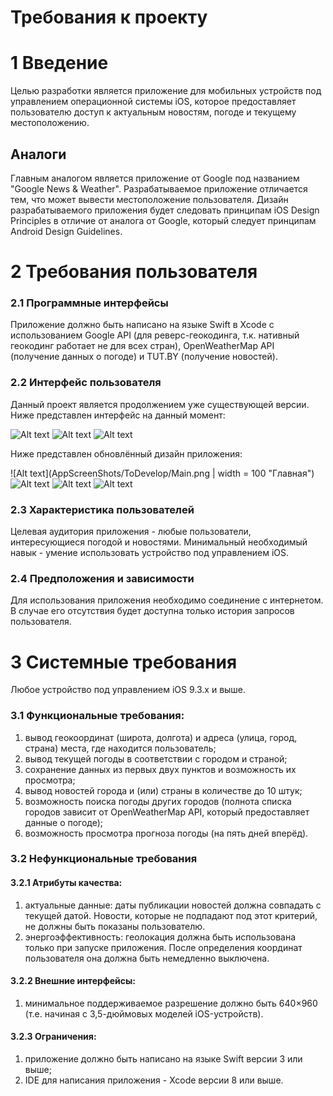 # Требования к проекту

# 1 Введение

Целью разработки является приложение для мобильных устройств под управлением операционной системы iOS, которое предоставляет пользователю доступ к актуальным новостям, погоде и текущему местоположению.

## Аналоги

Главным аналогом является приложение от Google под названием "Google News & Weather". Разрабатываемое приложение отличается тем, что может вывести местоположение пользователя. Дизайн разрабатываемого приложения будет следовать принципам iOS Design Principles в отличие от аналога от Google, который следует принципам Android Design Guidelines.

# 2 Требования пользователя
### 2.1 Программные интерфейсы

Приложение должно быть написано на языке Swift в Xcode с использованием Google API (для реверс-геокодинга, т.к. нативный геокодинг работает не для всех стран), OpenWeatherMap API (получение данных о погоде) и TUT.BY (получение новостей).

### 2.2 Интерфейс пользователя

Данный проект является продолжением уже существующей версии. Ниже представлен интерфейс на данный момент:

![Alt text](AppScreenShots/MainScreen.png "Главный экран")
![Alt text](AppScreenShots/HistoryScreen.png "История погоды")
![Alt text](AppScreenShots/OpenedHistory.png "Просмотр истории")

Ниже представлен обновлённый дизайн приложения:

![Alt text](AppScreenShots/ToDevelop/Main.png | width = 100 "Главная")
![Alt text](AppScreenShots/ToDevelop/WeatherSearch.png "Погода")
![Alt text](AppScreenShots/ToDevelop/News.png "Новости")
![Alt text](AppScreenShots/ToDevelop/History.png "История")

### 2.3 Характеристика пользователей

Целевая аудитория приложения - любые пользователи, интересующиеся погодой и новостями.
Минимальный необходимый навык - умение использовать устройство под управлением iOS.

### 2.4 Предположения и зависимости

Для использования приложения необходимо соединение с интернетом. В случае его отсутствия будет доступна только история запросов пользователя.

# 3 Системные требования

Любое устройство под управлением iOS 9.3.x и выше.

### 3.1 Функциональные требования:

1. вывод геокоординат (широта, долгота) и адреса (улица, город, страна) места, где находится пользователь;
2. вывод текущей погоды в соответствии с городом и страной;
3. сохранение данных из первых двух пунктов и возможность их просмотра;
4. вывод новостей города и (или) страны в количестве до 10 штук;
5. возможность поиска погоды других городов (полнота списка городов зависит от OpenWeatherMap API, который предоставляет данные о погоде);
6. возможность просмотра прогноза погоды (на пять дней вперёд).


### 3.2 Нефункциональные требования
#### 3.2.1 Атрибуты качества:
1. актуальные данные: даты публикации новостей должна совпадать с текущей датой. Новости, которые не подпадают под этот критерий, не должны быть показаны пользователю.
2. энергоэффективность: геолокация должна быть использована только при запуске приложения. После определения координат пользователя она должна быть немедленно выключена.
#### 3.2.2 Внешние интерфейсы:
1. минимальное поддерживаемое разрешение должно быть 640×960 (т.е. начиная с 3,5-дюймовых моделей iOS-устройств).
#### 3.2.3 Ограничения:
1. приложение должно быть написано на языке Swift версии 3 или выше;
2. IDE для написания приложения - Xcode версии 8 или выше.
